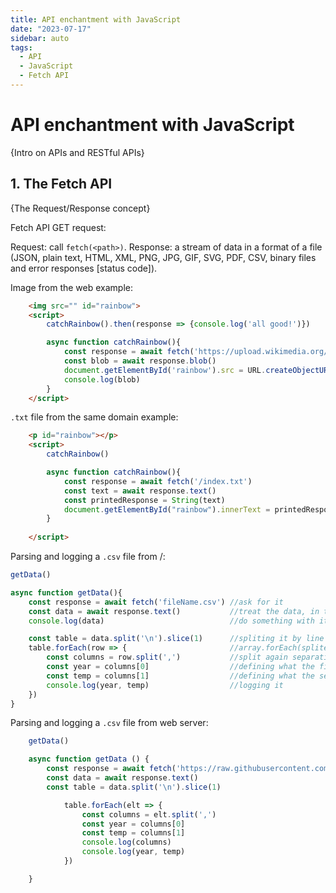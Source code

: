 ```yaml
---
title: API enchantment with JavaScript
date: "2023-07-17"
sidebar: auto
tags:
  - API
  - JavaScript
  - Fetch API
---
```


# API enchantment with JavaScript

{Intro on APIs and RESTful APIs}

## 1. The Fetch API 

{The Request/Response concept}

Fetch API GET request:

Request: call `fetch(<path>)`.
Response: a stream of data in a format of a file (JSON, plain text, HTML, XML, PNG, JPG, GIF, SVG, PDF, CSV, binary files and error responses [status code]).

Image from the web example:

```html
    <img src="" id="rainbow">
    <script>
        catchRainbow().then(response => {console.log('all good!')})

        async function catchRainbow(){
            const response = await fetch('https://upload.wikimedia.org/wikipedia/commons/thumb/5/5c/Double-alaskan-rainbow.jpg/1200px-Double-alaskan-rainbow.jpg')
            const blob = await response.blob()
            document.getElementById('rainbow').src = URL.createObjectURL(blob)
            console.log(blob)
        }
    </script>
```

`.txt` file from the same domain example:

```html
    <p id="rainbow"></p>
    <script>
        catchRainbow()

        async function catchRainbow(){
            const response = await fetch('/index.txt')
            const text = await response.text()
            const printedResponse = String(text)
            document.getElementById("rainbow").innerText = printedResponse
        }
        
    </script>
```

Parsing and logging a `.csv` file from /:

```javascript
getData()

async function getData(){
    const response = await fetch('fileName.csv') //ask for it
    const data = await response.text()           //treat the data, in this case text
    console.log(data)                            //do something with it

    const table = data.split('\n').slice(1)      //spliting it by line break `\n`
    table.forEach(row => {                       //array.forEach(splitedProduct => { 
        const columns = row.split(',')           //split again separating it by columns}
        const year = columns[0]                  //defining what the first column is
        const temp = columns[1]                  //defining what the second column is
        console.log(year, temp)                  //logging it
    })
}

```
Parsing and logging a `.csv` file from web server:

```javascript
    getData()

    async function getData () {
        const response = await fetch('https://raw.githubusercontent.com/petry078/exercicios-javascript/main/planilha.csv')
        const data = await response.text()
        const table = data.split('\n').slice(1)

            table.forEach(elt => {
                const columns = elt.split(',')
                const year = columns[0]
                const temp = columns[1]
                console.log(columns)
                console.log(year, temp)
            })

    }
```

